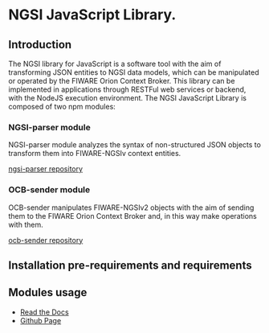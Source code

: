 # NGSI JavaScript Library.

## Introduction

The NGSI library for JavaScript is a software tool with the aim of transforming JSON entities to NGSI data models, which can be manipulated or operated by the FIWARE Orion Context Broker. This library can be implemented in  applications through RESTFul web services or backend, with the NodeJS execution environment.
The NGSI JavaScript Library is composed of two npm modules:

### NGSI-parser module

NGSI-parser module analyzes the syntax of non-structured JSON objects to transform them into FIWARE-NGSIv context entities.

[ngsi-parser repository](https://github.com/cenidetiot/ngsi-parser)

### OCB-sender module

OCB-sender manipulates FIWARE-NGSIv2 objects with the aim of sending them to the FIWARE Orion Context Broker and, in this way make operations with them.

[ocb-sender repository](https://github.com/cenidetiot/ocb-sender)

## Installation pre-requirements and requirements


## Modules usage 

* [Read the Docs](http://ngsi-js-library.readthedocs.io/en/latest/)
* [Github Page](https://smartsdkcenidet.github.io/NGSIJS-Library/)
